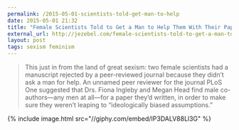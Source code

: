 ```yaml
---
permalink: /2015-05-01-scientists-told-get-man-to-help
date: 2015-05-01 21:32
title: "Female Scientists Told to Get a Man to Help Them With Their Paper"
external_url: http://jezebel.com/female-scientists-told-to-get-a-man-to-help-them-with-t-1701245887
layout: post
tags: sexism feminism
---
```


>This just in from the land of great sexism: two female scientists had a manuscript rejected by a peer-reviewed journal because they didn’t ask a man for help. An unnamed peer reviewer for the journal PLoS One suggested that Drs. Fiona Ingleby and Megan Head find male co-authors—any men at all—for a paper they’d written, in order to make sure they weren’t leaping to “ideologically biased assumptions.”

{% include image.html src="//giphy.com/embed/IP3DALV88Ll3G" %}